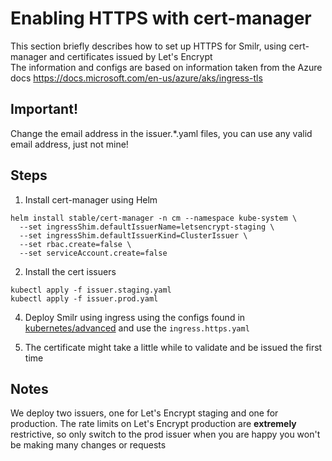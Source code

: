 # Enabling HTTPS with cert-manager
This section briefly describes how to set up HTTPS for Smilr, using cert-manager and certificates issued by Let's Encrypt  
The information and configs are based on information taken from the Azure docs https://docs.microsoft.com/en-us/azure/aks/ingress-tls 

## Important!
Change the email address in the issuer.*.yaml files, you can use any valid email address, just not mine!

## Steps

1. Install cert-manager using Helm
```
helm install stable/cert-manager -n cm --namespace kube-system \
  --set ingressShim.defaultIssuerName=letsencrypt-staging \
  --set ingressShim.defaultIssuerKind=ClusterIssuer \
  --set rbac.create=false \
  --set serviceAccount.create=false
```

2. Install the cert issuers
```
kubectl apply -f issuer.staging.yaml
kubectl apply -f issuer.prod.yaml
```

4. Deploy Smilr using ingress using the configs found in [kubernetes/advanced](../advanced/) and use the `ingress.https.yaml`

5. The certificate might take a little while to validate and be issued the first time

## Notes
We deploy two issuers, one for Let's Encrypt staging and one for production. The rate limits on Let's Encrypt production are **extremely** restrictive, so only switch to the prod issuer when you are happy you won't be making many changes or requests